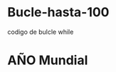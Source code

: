 # Bucle-hasta-100
codigo de bulcle while
<meta charset="UTF-8">
<h1>AÑO Mundial</h1>
<script>
  function saltoLinea() {
    document.write("<br>");
    document.write("<br>");
  }

  function imprimir(frase) {
    document.write(frase);
    saltoLinea();
  }
var contador = parseInt(prompt("Ingrese la cantidad de inicio"));
 
    while (contador <= 100) {
        imprimir(contador)
            contador++;
        }
       
    imprimir("FIN")
 </script>
